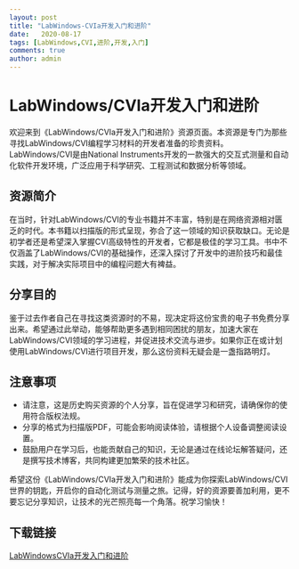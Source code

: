 ```yaml
---
layout: post
title: "LabWindows-CVIa开发入门和进阶"
date:   2020-08-17
tags: [LabWindows,CVI,进阶,开发,入门]
comments: true
author: admin
---
```

# LabWindows/CVIa开发入门和进阶

欢迎来到《LabWindows/CVIa开发入门和进阶》资源页面。本资源是专门为那些寻找LabWindows/CVI编程学习材料的开发者准备的珍贵资料。LabWindows/CVI是由National Instruments开发的一款强大的交互式测量和自动化软件开发环境，广泛应用于科学研究、工程测试和数据分析等领域。

## 资源简介

在当时，针对LabWindows/CVI的专业书籍并不丰富，特别是在网络资源相对匮乏的时代。本书籍以扫描版的形式呈现，弥合了这一领域的知识获取缺口。无论是初学者还是希望深入掌握CVI高级特性的开发者，它都是极佳的学习工具。书中不仅涵盖了LabWindows/CVI的基础操作，还深入探讨了开发中的进阶技巧和最佳实践，对于解决实际项目中的编程问题大有裨益。

## 分享目的

鉴于过去作者自己在寻找这类资源时的不易，现决定将这份宝贵的电子书免费分享出来。希望通过此举动，能够帮助更多遇到相同困扰的朋友，加速大家在LabWindows/CVI领域的学习进程，并促进技术交流与进步。如果你正在或计划使用LabWindows/CVI进行项目开发，那么这份资料无疑会是一盏指路明灯。

## 注意事项

- 请注意，这是历史购买资源的个人分享，旨在促进学习和研究，请确保你的使用符合版权法规。
- 分享的格式为扫描版PDF，可能会影响阅读体验，请根据个人设备调整阅读设置。
- 鼓励用户在学习后，也能贡献自己的知识，无论是通过在线论坛解答疑问，还是撰写技术博客，共同构建更加繁荣的技术社区。

希望这份《LabWindows/CVIa开发入门和进阶》能成为你探索LabWindows/CVI世界的钥匙，开启你的自动化测试与测量之旅。记得，好的资源要善加利用，更不要忘记分享知识，让技术的光芒照亮每一个角落。祝学习愉快！

## 下载链接

[LabWindowsCVIa开发入门和进阶](https://pan.quark.cn/s/b4e5361c77d2)
